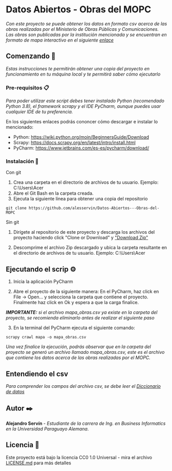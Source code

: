 # Datos Abiertos - Obras del MOPC

_Con este proyecto se puede obtener los datos en formato csv acerca de las obras realizadas por el Ministerio de Obras Públicas y Comunicaciones. Las obras son publicadas por la institución mencionada y se encuentran en formato de mapa interactivo en el siguiente [enlace](https://www.mopc.gov.py/mopcweb/index.php/unidades-y-comisiones/direcciones-y-unidades/banco-mundial/namopora-nanderape/mapa-interactivo-de-obras)_

## Comenzando 🚀

_Estas instrucciones te permitirán obtener una copia del proyecto en funcionamiento en tu máquina local y te permitirá saber cómo ejecutarlo_

### Pre-requisitos 📋

_Para poder utilizar este script debes tener instalado Python (recomendado Python 3.8), el framework scrapy y el IDE PyCharm, aunque puedes usar cualquier IDE de tu preferencia._

En los siguientes enlaces podrás cononcer cómo descargar e instalar lo mencionado:
- Python: https://wiki.python.org/moin/BeginnersGuide/Download
- Scrapy: https://docs.scrapy.org/en/latest/intro/install.html
- PyCharm: https://www.jetbrains.com/es-es/pycharm/download/

### Instalación 🔧

Con git
1. Crea una carpeta en el directorio de archivos de tu usuario. Ejemplo: C:\Users\Acer
2. Abre el Git Bash en la carpeta creada.
3. Ejecuta la siguiente línea para obtener una copia del repositorio
```
git clone https://github.com/alesservin/Datos-Abiertos---Obras-del-MOPC
```


Sin git
1. Dirígete al repositorio de este proyecto y descarga los archivos del proyecto haciendo click "Clone or Download" y ["Download Zip"](https://github.com/alesservin/Datos-Abiertos---Obras-del-MOPC/archive/master.zip)

2. Descomprime el archivo Zip descargado y ubica la carpeta resultante en el directorio de archivos de tu usuario. Ejemplo: C:\Users\Acer


## Ejecutando el scrip ⚙️

1. Inicia la aplicación PyCharm

2. Abre el proyecto de la siguiente manera: En el PyCharm, haz click en File -> Open... y selecciona la carpeta que contiene el proyecto. Finalmente haz click en Ok y espera a que la carga finalice.

_**IMPORTANTE:** si el archivo mapa_obras.csv ya existe en la carpeta del proyecto, se recomienda eliminarlo antes de realizar el siguiente paso_

3. En la terminal del PyCharm ejecuta el siguiente comando:

```
scrapy crawl mapa -o mapa_obras.csv
```

_Una vez finalice la ejecución, podrás observar que en la carpeta del proyecto se generó un archivo llamado mapa_obras.csv, este es el archivo que contiene los datos acerca de las obras realizadas por el MOPC._
 
## Entendiendo el csv
_Para comprender los campos del archivo csv, se debe leer el [Diccionario de datos](Diccionario_de_datos.xlsx)_

## Autor ✒️

**Alejandro Servín** - *Estudiante de la carrera de Ing. en Business Informatics en la Universidad Paraguayo Alemana*.

## Licencia 📄

Este proyecto está bajo la licencia CC0 1.0 Universal - mira el archivo [LICENSE.md](LICENSE.md) para más detalles
